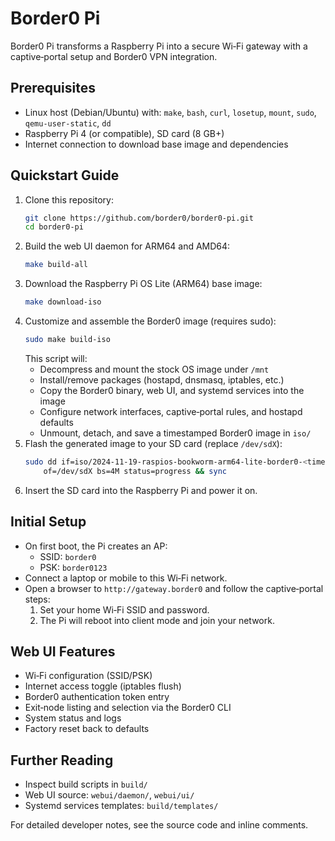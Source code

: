 # Border0 Pi

Border0 Pi transforms a Raspberry Pi into a secure Wi‑Fi gateway with a captive‑portal setup and Border0 VPN integration.

## Prerequisites
- Linux host (Debian/Ubuntu) with: `make`, `bash`, `curl`, `losetup`, `mount`, `sudo`, `qemu-user-static`, `dd`
- Raspberry Pi 4 (or compatible), SD card (8 GB+)
- Internet connection to download base image and dependencies

## Quickstart Guide
1. Clone this repository:
   ```sh
   git clone https://github.com/border0/border0-pi.git
   cd border0-pi
   ```
2. Build the web UI daemon for ARM64 and AMD64:
   ```sh
   make build-all
   ```
3. Download the Raspberry Pi OS Lite (ARM64) base image:
   ```sh
   make download-iso
   ```
4. Customize and assemble the Border0 image (requires sudo):
   ```sh
   sudo make build-iso
   ```
   This script will:
   - Decompress and mount the stock OS image under `/mnt`
   - Install/remove packages (hostapd, dnsmasq, iptables, etc.)
   - Copy the Border0 binary, web UI, and systemd services into the image
   - Configure network interfaces, captive‑portal rules, and hostapd defaults
   - Unmount, detach, and save a timestamped Border0 image in `iso/`
5. Flash the generated image to your SD card (replace `/dev/sdX`):
   ```sh
   sudo dd if=iso/2024-11-19-raspios-bookworm-arm64-lite-border0-<timestamp>.img \
       of=/dev/sdX bs=4M status=progress && sync
   ```
6. Insert the SD card into the Raspberry Pi and power it on.

## Initial Setup
- On first boot, the Pi creates an AP:
  - SSID: `border0`
  - PSK: `border0123`
- Connect a laptop or mobile to this Wi‑Fi network.
- Open a browser to `http://gateway.border0` and follow the captive‑portal steps:
  1. Set your home Wi‑Fi SSID and password.
  2. The Pi will reboot into client mode and join your network.

## Web UI Features
- Wi‑Fi configuration (SSID/PSK)
- Internet access toggle (iptables flush)
- Border0 authentication token entry
- Exit‑node listing and selection via the Border0 CLI
- System status and logs
- Factory reset back to defaults

## Further Reading
- Inspect build scripts in `build/`
- Web UI source: `webui/daemon/`, `webui/ui/`
- Systemd services templates: `build/templates/`
  
For detailed developer notes, see the source code and inline comments.


